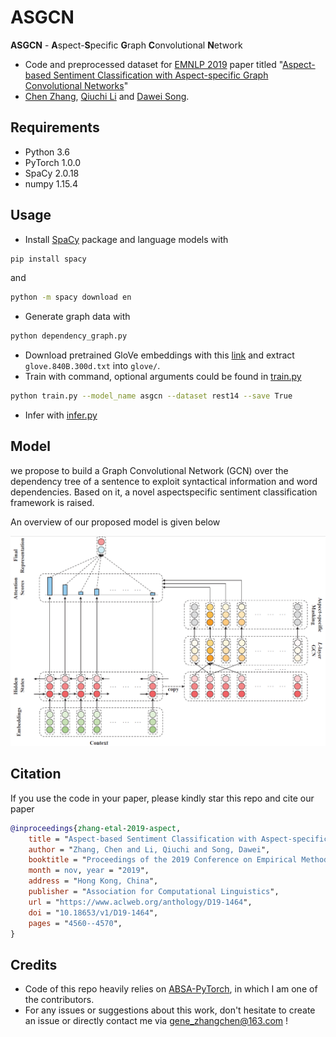 # ASGCN

**ASGCN** - **A**spect-**S**pecific **G**raph **C**onvolutional **N**etwork
* Code and preprocessed dataset for [EMNLP 2019](https://www.emnlp-ijcnlp2019.org/program/accepted/) paper titled "[Aspect-based Sentiment Classification with Aspect-specific Graph Convolutional Networks](https://arxiv.org/abs/1909.03477)" 
* [Chen Zhang](https://genezc.github.io), [Qiuchi Li](https://qiuchili.github.io) and [Dawei Song](http://cs.bit.edu.cn/szdw/jsml/js/sdw/index.htm).

## Requirements

* Python 3.6
* PyTorch 1.0.0
* SpaCy 2.0.18
* numpy 1.15.4

## Usage

* Install [SpaCy](https://spacy.io/) package and language models with
```bash
pip install spacy
```
and
```bash
python -m spacy download en
```
* Generate graph data with
```bash
python dependency_graph.py
```
* Download pretrained GloVe embeddings with this [link](http://nlp.stanford.edu/data/wordvecs/glove.840B.300d.zip) and extract `glove.840B.300d.txt` into `glove/`.
* Train with command, optional arguments could be found in [train.py](/train.py)
```bash
python train.py --model_name asgcn --dataset rest14 --save True
```
* Infer with [infer.py](/infer.py)

## Model

we propose to build a Graph Convolutional Network (GCN) over the dependency tree of a sentence to exploit syntactical information and word dependencies. Based on it, a novel aspectspecific sentiment classification framework is raised.

An overview of our proposed model is given below

![model](/assets/model.png)

## Citation

If you use the code in your paper, please kindly star this repo and cite our paper

```bibtex
@inproceedings{zhang-etal-2019-aspect, 
    title = "Aspect-based Sentiment Classification with Aspect-specific Graph Convolutional Networks", 
    author = "Zhang, Chen and Li, Qiuchi and Song, Dawei", 
    booktitle = "Proceedings of the 2019 Conference on Empirical Methods in Natural Language Processing and the 9th International Joint Conference on Natural Language Processing (EMNLP-IJCNLP)", 
    month = nov, year = "2019", 
    address = "Hong Kong, China", 
    publisher = "Association for Computational Linguistics", 
    url = "https://www.aclweb.org/anthology/D19-1464", 
    doi = "10.18653/v1/D19-1464", 
    pages = "4560--4570",
} 
```

## Credits

* Code of this repo heavily relies on [ABSA-PyTorch](https://github.com/songyouwei/ABSA-PyTorch), in which I am one of the contributors.
* For any issues or suggestions about this work, don't hesitate to create an issue or directly contact me via [gene_zhangchen@163.com](mailto:gene_zhangchen@163.com) !